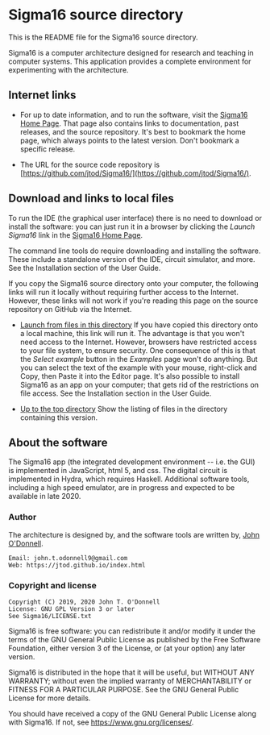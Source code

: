 # Sigma16 source directory

This is the README file for the Sigma16 source directory.

Sigma16 is a computer architecture designed for research and teaching
in computer systems.  This application provides a complete environment
for experimenting with the architecture.

## Internet links

* For up to date information, and to run the software, visit the
  [Sigma16 Home Page](https://jtod.github.io/home/Sigma16/).  That
  page also contains links to documentation, past releases, and the
  source repository.  It's best to bookmark the home page, which
  always points to the latest version.  Don't bookmark a specific
  release.

* The URL for the source code repository is
  [https://github.com/jtod/Sigma16/](https://github.com/jtod/Sigma16/).

## Download and links to local files

To run the IDE (the graphical user interface) there is no need to
download or install the software: you can just run it in a browser by
clicking the *Launch Sigma16* link in the [Sigma16 Home
Page](https://jtod.github.io/home/Sigma16/).

The command line tools do require downloading and installing the
software.  These include a standalone version of the IDE, circuit
simulator, and more.  See the Installation section of the User Guide.

If you copy the Sigma16 source directory onto your computer, the
following links will run it locally without requiring further access
to the Internet.  However, these links will not work if you're reading
this page on the source repository on GitHub via the Internet.

* [Launch from files in this directory](./app/Sigma16.html) If you
  have copied this directory onto a local machine, this link will run
  it.  The advantage is that you won't need access to the Internet.
  However, browsers have restricted access to your file system, to
  ensure security.  One consequence of this is that the *Select
  example* button in the *Examples* page won't do anything.  But you
  can select the text of the example with your mouse, right-click and
  Copy, then Paste it into the Editor page.  It's also possible to
  install Sigma16 as an app on your computer; that gets rid of the
  restrictions on file access.  See the Installation section in the
  User Guide.

* [Up to the top directory](./) Show the listing of files in the
  directory containing this version.

## About the software

The Sigma16 app (the integrated development environment -- i.e. the
GUI) is implemented in JavaScript, html 5, and css.  The digital
circuit is implemented in Hydra, which requires Haskell.  Additional
software tools, including a high speed emulator, are in progress and
expected to be available in late 2020.

### Author

The architecture is designed by, and the software tools are written
by, [John O'Donnell](https://jtod.github.io/index.html).

~~~~
Email: john.t.odonnell9@gmail.com
Web: https://jtod.github.io/index.html
~~~~

### Copyright and license

~~~~
Copyright (C) 2019, 2020 John T. O'Donnell
License: GNU GPL Version 3 or later
See Sigma16/LICENSE.txt
~~~~

Sigma16 is free software: you can redistribute it and/or modify it
under the terms of the GNU General Public License as published by the
Free Software Foundation, either version 3 of the License, or (at your
option) any later version.

Sigma16 is distributed in the hope that it will be useful, but WITHOUT
ANY WARRANTY; without even the implied warranty of MERCHANTABILITY or
FITNESS FOR A PARTICULAR PURPOSE.  See the GNU General Public License
for more details.

You should have received a copy of the GNU General Public License
along with Sigma16.  If not, see <https://www.gnu.org/licenses/>.
